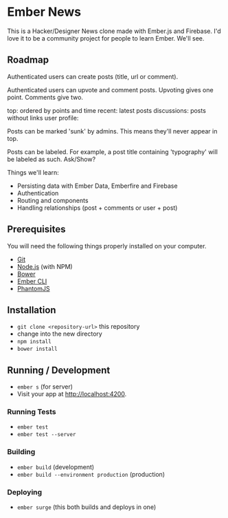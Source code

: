 # Ember News

This is a Hacker/Designer News clone made with Ember.js and Firebase. I'd love it to be a community project for people to learn Ember. We'll see.

## Roadmap

Authenticated users can create posts (title, url or comment).

Authenticated users can upvote and comment posts. Upvoting gives one point. Comments give two.

top: ordered by points and time
recent: latest posts
discussions: posts without links
user profile:

Posts can be marked 'sunk' by admins. This means they'll never appear in top.

Posts can be labeled. For example, a post title containing 'typography' will be labeled as such. Ask/Show?

Things we'll learn:

- Persisting data with Ember Data, Emberfire and Firebase
- Authentication
- Routing and components
- Handling relationships (post + comments or user + post)

## Prerequisites

You will need the following things properly installed on your computer.

* [Git](http://git-scm.com/)
* [Node.js](http://nodejs.org/) (with NPM)
* [Bower](http://bower.io/)
* [Ember CLI](http://www.ember-cli.com/)
* [PhantomJS](http://phantomjs.org/)

## Installation

* `git clone <repository-url>` this repository
* change into the new directory
* `npm install`
* `bower install`

## Running / Development

* `ember s` (for server)
* Visit your app at [http://localhost:4200](http://localhost:4200).

### Running Tests

* `ember test`
* `ember test --server`

### Building

* `ember build` (development)
* `ember build --environment production` (production)

### Deploying

* `ember surge` (this both builds and deploys in one)
